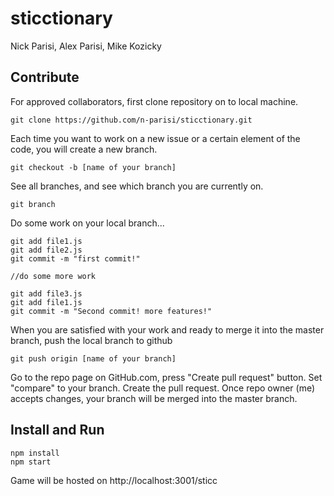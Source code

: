 # sticctionary

Nick Parisi, Alex Parisi, Mike Kozicky

<h2>Contribute</h2>

For approved collaborators, first clone repository on to local machine.

`git clone https://github.com/n-parisi/sticctionary.git`

Each time you want to work on a new issue or a certain element of the code, you will create a new branch.

`git checkout -b [name of your branch]`

See all branches, and see which branch you are currently on.

`git branch`

Do some work on your local branch...

```
git add file1.js
git add file2.js
git commit -m "first commit!"

//do some more work

git add file3.js
git add file1.js
git commit -m "Second commit! more features!"
```

When you are satisfied with your work and ready to merge it into the master branch, push the local branch to github

`git push origin [name of your branch]`

Go to the repo page on GitHub.com, press "Create pull request" button. Set "compare" to your branch. Create the pull request. Once repo owner (me) accepts changes, your branch will be merged into the master branch.

<h2>Install and Run</h2>

```
npm install
npm start
```

Game will be hosted on http://localhost:3001/sticc
